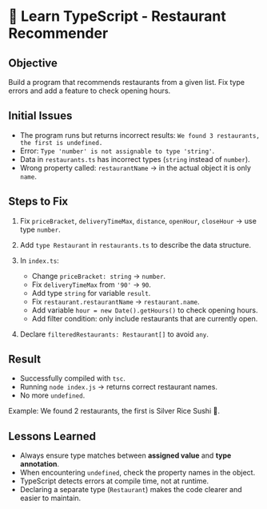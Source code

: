 # 📘 Learn TypeScript - Restaurant Recommender

## Objective

Build a program that recommends restaurants from a given list.
Fix type errors and add a feature to check opening hours.

## Initial Issues

* The program runs but returns incorrect results: `We found 3 restaurants, the first is undefined.`
* Error: `Type 'number' is not assignable to type 'string'`.
* Data in `restaurants.ts` has incorrect types (`string` instead of `number`).
* Wrong property called: `restaurantName` → in the actual object it is only `name`.

## Steps to Fix

1. Fix `priceBracket`, `deliveryTimeMax`, `distance`, `openHour`, `closeHour` → use type `number`.
2. Add `type Restaurant` in `restaurants.ts` to describe the data structure.
3. In `index.ts`:

   * Change `priceBracket: string` → `number`.
   * Fix `deliveryTimeMax` from `'90'` → `90`.
   * Add type `string` for variable `result`.
   * Fix `restaurant.restaurantName` → `restaurant.name`.
   * Add variable `hour = new Date().getHours()` to check opening hours.
   * Add filter condition: only include restaurants that are currently open.
4. Declare `filteredRestaurants: Restaurant[]` to avoid `any`.

## Result

* Successfully compiled with `tsc`.
* Running `node index.js` → returns correct restaurant names.
* No more `undefined`.

Example:
We found 2 restaurants, the first is Silver Rice Sushi 🍣.

## Lessons Learned

* Always ensure type matches between **assigned value** and **type annotation**.
* When encountering `undefined`, check the property names in the object.
* TypeScript detects errors at compile time, not at runtime.
* Declaring a separate type (`Restaurant`) makes the code clearer and easier to maintain.
